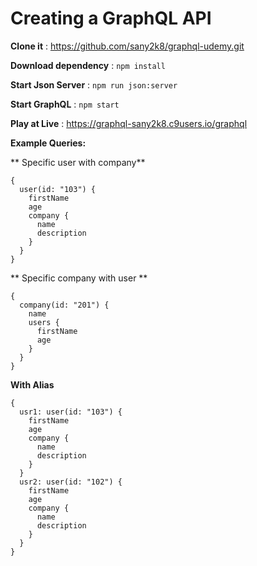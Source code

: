 # Creating a GraphQL API

**Clone it** : https://github.com/sany2k8/graphql-udemy.git

**Download dependency** :  `npm install`

**Start Json Server** : `npm run json:server`

**Start GraphQL** : `npm start`

**Play at Live** :  https://graphql-sany2k8.c9users.io/graphql

**Example Queries:**

** Specific user with company**
```
{
  user(id: "103") {
    firstName
    age
    company {
      name
      description
    }
  }
}

```


** Specific company with user **

```
{
  company(id: "201") {
    name
    users {
      firstName
      age
    }
  }
}

```

**With Alias**

```
{
  usr1: user(id: "103") {
    firstName
    age
    company {
      name
      description
    }
  }
  usr2: user(id: "102") {
    firstName
    age
    company {
      name
      description
    }
  }
}

```


